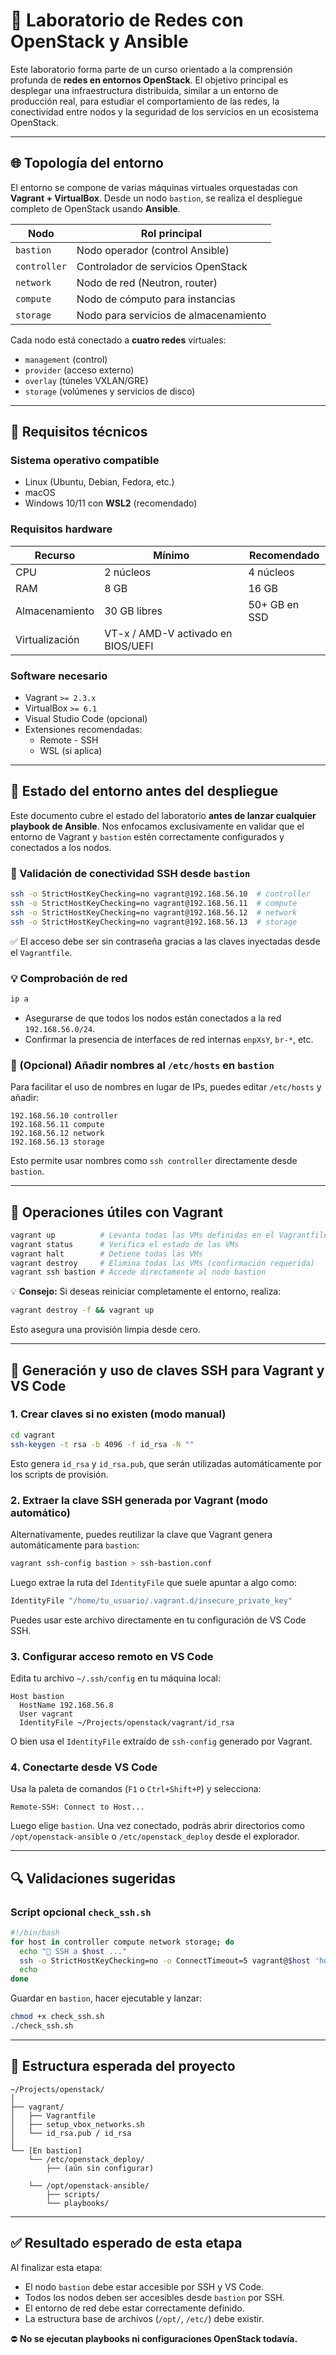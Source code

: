 # 🚪 Laboratorio de Redes con OpenStack y Ansible

Este laboratorio forma parte de un curso orientado a la comprensión profunda de **redes en entornos OpenStack**. El objetivo principal es desplegar una infraestructura distribuida, similar a un entorno de producción real, para estudiar el comportamiento de las redes, la conectividad entre nodos y la seguridad de los servicios en un ecosistema OpenStack.

---

## 🌐 Topología del entorno

El entorno se compone de varias máquinas virtuales orquestadas con **Vagrant + VirtualBox**. Desde un nodo `bastion`, se realiza el despliegue completo de OpenStack usando **Ansible**.

| Nodo         | Rol principal                         |
| ------------ | ------------------------------------- |
| `bastion`    | Nodo operador (control Ansible)       |
| `controller` | Controlador de servicios OpenStack    |
| `network`    | Nodo de red (Neutron, router)         |
| `compute`    | Nodo de cómputo para instancias       |
| `storage`    | Nodo para servicios de almacenamiento |

Cada nodo está conectado a **cuatro redes** virtuales:

- `management` (control)
- `provider` (acceso externo)
- `overlay` (túneles VXLAN/GRE)
- `storage` (volúmenes y servicios de disco)

---

## 📅 Requisitos técnicos

### Sistema operativo compatible

- Linux (Ubuntu, Debian, Fedora, etc.)
- macOS
- Windows 10/11 con **WSL2** (recomendado)

### Requisitos hardware

| Recurso        | Mínimo                             | Recomendado   |
| -------------- | ---------------------------------- | ------------- |
| CPU            | 2 núcleos                          | 4 núcleos     |
| RAM            | 8 GB                               | 16 GB         |
| Almacenamiento | 30 GB libres                       | 50+ GB en SSD |
| Virtualización | VT-x / AMD-V activado en BIOS/UEFI |               |

### Software necesario

- Vagrant `>= 2.3.x`
- VirtualBox `>= 6.1`
- Visual Studio Code (opcional)
- Extensiones recomendadas:
  - Remote - SSH
  - WSL (si aplica)

---

## 🚀 Estado del entorno antes del despliegue

Este documento cubre el estado del laboratorio **antes de lanzar cualquier playbook de Ansible**. Nos enfocamos exclusivamente en validar que el entorno de Vagrant y `bastion` estén correctamente configurados y conectados a los nodos.

### 🔌 Validación de conectividad SSH desde `bastion`

```bash
ssh -o StrictHostKeyChecking=no vagrant@192.168.56.10  # controller
ssh -o StrictHostKeyChecking=no vagrant@192.168.56.11  # compute
ssh -o StrictHostKeyChecking=no vagrant@192.168.56.12  # network
ssh -o StrictHostKeyChecking=no vagrant@192.168.56.13  # storage
```

✅ El acceso debe ser sin contraseña gracias a las claves inyectadas desde el `Vagrantfile`.

### 💡 Comprobación de red

```bash
ip a
```

- Asegurarse de que todos los nodos están conectados a la red `192.168.56.0/24`.
- Confirmar la presencia de interfaces de red internas `enpXsY`, `br-*`, etc.

### 📝 (Opcional) Añadir nombres al `/etc/hosts` en `bastion`

Para facilitar el uso de nombres en lugar de IPs, puedes editar `/etc/hosts` y añadir:

```
192.168.56.10 controller
192.168.56.11 compute
192.168.56.12 network
192.168.56.13 storage
```

Esto permite usar nombres como `ssh controller` directamente desde `bastion`.

---

## 🧰 Operaciones útiles con Vagrant

```bash
vagrant up          # Levanta todas las VMs definidas en el Vagrantfile
vagrant status      # Verifica el estado de las VMs
vagrant halt        # Detiene todas las VMs
vagrant destroy     # Elimina todas las VMs (confirmación requerida)
vagrant ssh bastion # Accede directamente al nodo bastion
```

💡 **Consejo:** Si deseas reiniciar completamente el entorno, realiza:

```bash
vagrant destroy -f && vagrant up
```

Esto asegura una provisión limpia desde cero.

---

## 🔐 Generación y uso de claves SSH para Vagrant y VS Code

### 1. Crear claves si no existen (modo manual)

```bash
cd vagrant
ssh-keygen -t rsa -b 4096 -f id_rsa -N ""
```

Esto genera `id_rsa` y `id_rsa.pub`, que serán utilizadas automáticamente por los scripts de provisión.

### 2. Extraer la clave SSH generada por Vagrant (modo automático)

Alternativamente, puedes reutilizar la clave que Vagrant genera automáticamente para `bastion`:

```bash
vagrant ssh-config bastion > ssh-bastion.conf
```

Luego extrae la ruta del `IdentityFile` que suele apuntar a algo como:

```bash
IdentityFile "/home/tu_usuario/.vagrant.d/insecure_private_key"
```

Puedes usar este archivo directamente en tu configuración de VS Code SSH.

### 3. Configurar acceso remoto en VS Code

Edita tu archivo `~/.ssh/config` en tu máquina local:

```ssh-config
Host bastion
  HostName 192.168.56.8
  User vagrant
  IdentityFile ~/Projects/openstack/vagrant/id_rsa
```

O bien usa el `IdentityFile` extraído de `ssh-config` generado por Vagrant.

### 4. Conectarte desde VS Code

Usa la paleta de comandos (`F1` o `Ctrl+Shift+P`) y selecciona:

```
Remote-SSH: Connect to Host...
```

Luego elige `bastion`. Una vez conectado, podrás abrir directorios como `/opt/openstack-ansible` o `/etc/openstack_deploy` desde el explorador.

---

## 🔍 Validaciones sugeridas

### Script opcional `check_ssh.sh`

```bash
#!/bin/bash
for host in controller compute network storage; do
  echo "🔗 SSH a $host ..."
  ssh -o StrictHostKeyChecking=no -o ConnectTimeout=5 vagrant@$host 'hostname'
  echo
done
```

Guardar en `bastion`, hacer ejecutable y lanzar:

```bash
chmod +x check_ssh.sh
./check_ssh.sh
```

---

## 📂 Estructura esperada del proyecto

```text
~/Projects/openstack/
│
├── vagrant/
│   ├── Vagrantfile
│   ├── setup_vbox_networks.sh
│   └── id_rsa.pub / id_rsa
│
└── [En bastion]
    └── /etc/openstack_deploy/
        ├── (aún sin configurar)

    └── /opt/openstack-ansible/
        ├── scripts/
        └── playbooks/
```

---

## ✅ Resultado esperado de esta etapa

Al finalizar esta etapa:

- El nodo `bastion` debe estar accesible por SSH y VS Code.
- Todos los nodos deben ser accesibles desde `bastion` por SSH.
- El entorno de red debe estar correctamente definido.
- La estructura base de archivos (`/opt/`, `/etc/`) debe existir.

⛔️ **No se ejecutan playbooks ni configuraciones OpenStack todavía.**

